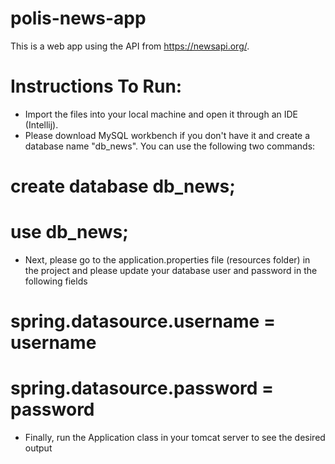 # polis-news-app

This is a web app using the API from https://newsapi.org/.

# Instructions To Run:
- Import the files into your local machine and open it through an IDE (Intellij).
- Please download MySQL workbench if you don't have it and create a database name "db_news". You can use the following two commands:
#             create database db_news;
#             use db_news;
- Next, please go to the application.properties file (resources folder) in the project and please update your database user and password in the following fields
#       spring.datasource.username = username
#       spring.datasource.password = password
- Finally, run the Application class in your tomcat server to see the desired output

